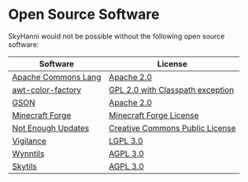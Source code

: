 # Open Source Software

SkyHanni would not be possible without the following open source software:

Software | License
------------ | -------------
[Apache Commons Lang](https://github.com/apache/commons-lang) | [Apache 2.0](https://www.apache.org/licenses/LICENSE-2.0.txt)
[awt-color-factory](https://github.com/beryx/awt-color-factory) | [GPL 2.0 with Classpath exception](https://github.com/beryx/awt-color-factory/blob/master/LICENSE#L347-L357)
[GSON](https://github.com/google/gson) | [Apache 2.0](https://www.apache.org/licenses/LICENSE-2.0.txt)
[Minecraft Forge](https://github.com/MinecraftForge/MinecraftForge/tree/1.8.9) | [Minecraft Forge License](https://github.com/MinecraftForge/MinecraftForge/blob/1.8.9/MinecraftForge-License.txt)
[Not Enough Updates](https://github.com/Moulberry/NotEnoughUpdates/) | [Creative Commons Public License](https://creativecommons.org/licenses/by-nc/3.0/)
[Vigilance](https://github.com/Sk1erLLC/Vigilance) | [LGPL 3.0](https://www.gnu.org/licenses/lgpl-3.0-standalone.html)
[Wynntils](https://github.com/Wynntils/Wynntils) | [AGPL 3.0](https://github.com/Wynntils/Wynntils/blob/development/LICENSE)
[Skytils](https://github.com/Skytils/SkytilsMod) | [AGPL 3.0](https://github.com/Skytils/SkytilsMod/blob/1.x/LICENSE.md)